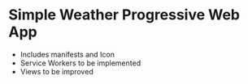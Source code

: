# Simple Weather Progressive Web App
* Includes manifests and Icon
* Service Workers to be implemented
* Views to be improved
